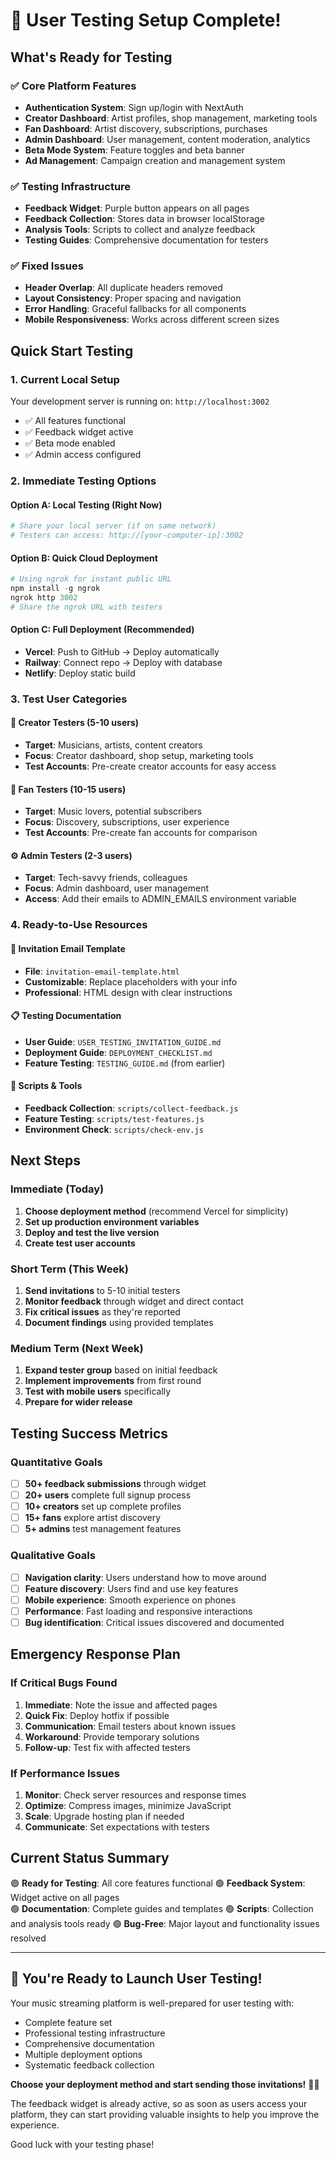 # 🎵 User Testing Setup Complete!

## What's Ready for Testing

### ✅ Core Platform Features
- **Authentication System**: Sign up/login with NextAuth
- **Creator Dashboard**: Artist profiles, shop management, marketing tools
- **Fan Dashboard**: Artist discovery, subscriptions, purchases
- **Admin Dashboard**: User management, content moderation, analytics
- **Beta Mode System**: Feature toggles and beta banner
- **Ad Management**: Campaign creation and management system

### ✅ Testing Infrastructure
- **Feedback Widget**: Purple button appears on all pages
- **Feedback Collection**: Stores data in browser localStorage
- **Analysis Tools**: Scripts to collect and analyze feedback
- **Testing Guides**: Comprehensive documentation for testers

### ✅ Fixed Issues
- **Header Overlap**: All duplicate headers removed
- **Layout Consistency**: Proper spacing and navigation
- **Error Handling**: Graceful fallbacks for all components
- **Mobile Responsiveness**: Works across different screen sizes

## Quick Start Testing

### 1. Current Local Setup
Your development server is running on: `http://localhost:3002`
- ✅ All features functional
- ✅ Feedback widget active
- ✅ Beta mode enabled
- ✅ Admin access configured

### 2. Immediate Testing Options

#### Option A: Local Testing (Right Now)
```powershell
# Share your local server (if on same network)
# Testers can access: http://[your-computer-ip]:3002
```

#### Option B: Quick Cloud Deployment
```powershell
# Using ngrok for instant public URL
npm install -g ngrok
ngrok http 3002
# Share the ngrok URL with testers
```

#### Option C: Full Deployment (Recommended)
- **Vercel**: Push to GitHub → Deploy automatically
- **Railway**: Connect repo → Deploy with database
- **Netlify**: Deploy static build

### 3. Test User Categories

#### 🎨 Creator Testers (5-10 users)
- **Target**: Musicians, artists, content creators
- **Focus**: Creator dashboard, shop setup, marketing tools
- **Test Accounts**: Pre-create creator accounts for easy access

#### 🎵 Fan Testers (10-15 users)  
- **Target**: Music lovers, potential subscribers
- **Focus**: Discovery, subscriptions, user experience
- **Test Accounts**: Pre-create fan accounts for comparison

#### ⚙️ Admin Testers (2-3 users)
- **Target**: Tech-savvy friends, colleagues
- **Focus**: Admin dashboard, user management
- **Access**: Add their emails to ADMIN_EMAILS environment variable

### 4. Ready-to-Use Resources

#### 📧 Invitation Email Template
- **File**: `invitation-email-template.html`
- **Customizable**: Replace placeholders with your info
- **Professional**: HTML design with clear instructions

#### 📋 Testing Documentation
- **User Guide**: `USER_TESTING_INVITATION_GUIDE.md`
- **Deployment Guide**: `DEPLOYMENT_CHECKLIST.md`  
- **Feature Testing**: `TESTING_GUIDE.md` (from earlier)

#### 🔧 Scripts & Tools
- **Feedback Collection**: `scripts/collect-feedback.js`
- **Feature Testing**: `scripts/test-features.js`
- **Environment Check**: `scripts/check-env.js`

## Next Steps

### Immediate (Today)
1. **Choose deployment method** (recommend Vercel for simplicity)
2. **Set up production environment variables**
3. **Deploy and test the live version**
4. **Create test user accounts**

### Short Term (This Week)
1. **Send invitations** to 5-10 initial testers
2. **Monitor feedback** through widget and direct contact
3. **Fix critical issues** as they're reported
4. **Document findings** using provided templates

### Medium Term (Next Week)
1. **Expand tester group** based on initial feedback
2. **Implement improvements** from first round
3. **Test with mobile users** specifically
4. **Prepare for wider release**

## Testing Success Metrics

### Quantitative Goals
- [ ] **50+ feedback submissions** through widget
- [ ] **20+ users** complete full signup process
- [ ] **10+ creators** set up complete profiles
- [ ] **15+ fans** explore artist discovery
- [ ] **5+ admins** test management features

### Qualitative Goals
- [ ] **Navigation clarity**: Users understand how to move around
- [ ] **Feature discovery**: Users find and use key features
- [ ] **Mobile experience**: Smooth experience on phones
- [ ] **Performance**: Fast loading and responsive interactions
- [ ] **Bug identification**: Critical issues discovered and documented

## Emergency Response Plan

### If Critical Bugs Found
1. **Immediate**: Note the issue and affected pages
2. **Quick Fix**: Deploy hotfix if possible
3. **Communication**: Email testers about known issues
4. **Workaround**: Provide temporary solutions
5. **Follow-up**: Test fix with affected testers

### If Performance Issues
1. **Monitor**: Check server resources and response times
2. **Optimize**: Compress images, minimize JavaScript
3. **Scale**: Upgrade hosting plan if needed
4. **Communicate**: Set expectations with testers

## Current Status Summary

🟢 **Ready for Testing**: All core features functional
🟢 **Feedback System**: Widget active on all pages  
🟢 **Documentation**: Complete guides and templates
🟢 **Scripts**: Collection and analysis tools ready
🟢 **Bug-Free**: Major layout and functionality issues resolved

---

## 🚀 You're Ready to Launch User Testing!

Your music streaming platform is well-prepared for user testing with:
- Complete feature set
- Professional testing infrastructure  
- Comprehensive documentation
- Multiple deployment options
- Systematic feedback collection

**Choose your deployment method and start sending those invitations!** 🎵✨

The feedback widget is already active, so as soon as users access your platform, they can start providing valuable insights to help you improve the experience.

Good luck with your testing phase!
